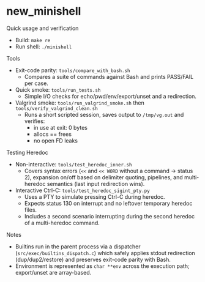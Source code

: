 # new_minishell

Quick usage and verification

- Build: `make re`
- Run shell: `./minishell`

Tools

- Exit-code parity: `tools/compare_with_bash.sh`
  - Compares a suite of commands against Bash and prints PASS/FAIL per case.
- Quick smoke: `tools/run_tests.sh`
  - Simple I/O checks for echo/pwd/env/export/unset and a redirection.
- Valgrind smoke: `tools/run_valgrind_smoke.sh` then `tools/verify_valgrind_clean.sh`
  - Runs a short scripted session, saves output to `/tmp/vg.out` and verifies:
    - in use at exit: 0 bytes
    - allocs == frees
    - no open FD leaks

Testing Heredoc

- Non-interactive: `tools/test_heredoc_inner.sh`
  - Covers syntax errors (`<<` and `<< WORD` without a command → status 2),
    expansion on/off based on delimiter quoting, pipelines, and multi-heredoc
    semantics (last input redirection wins).
- Interactive Ctrl-C: `tools/test_heredoc_sigint_pty.py`
  - Uses a PTY to simulate pressing Ctrl-C during heredoc.
  - Expects status 130 on interrupt and no leftover temporary heredoc files.
  - Includes a second scenario interrupting during the second heredoc of a multi-heredoc command.

Notes

- Builtins run in the parent process via a dispatcher (`src/exec/builtins_dispatch.c`) which safely
  applies stdout redirection (dup/dup2/restore) and preserves exit-code parity with Bash.
- Environment is represented as `char **env` across the execution path; export/unset are array-based.
